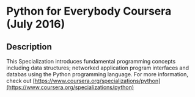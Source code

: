Python for Everybody Coursera (July 2016)
===============================

## Description
This Specialization introduces fundamental programming concepts including data structures; networked application program interfaces and databas using the Python programming language.
For more information, check out [https://www.coursera.org/specializations/python](https://www.coursera.org/specializations/python)
